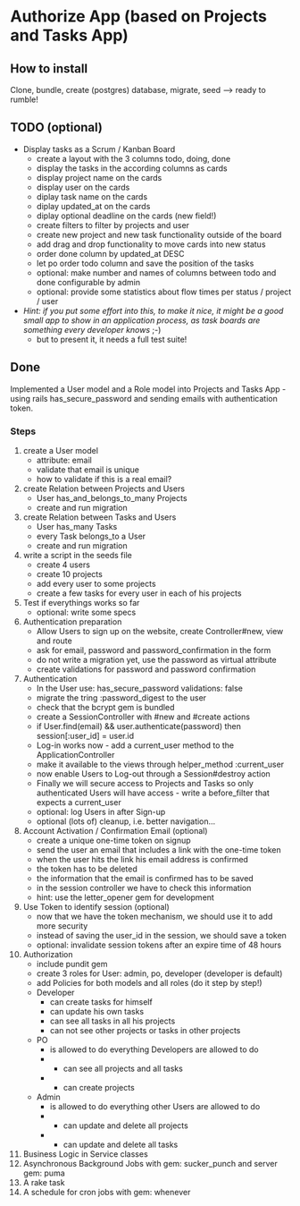 # Authorize App (based on Projects and Tasks App)

## How to install
Clone, bundle, create (postgres) database, migrate, seed --> ready to rumble!

##  TODO (optional)
* Display tasks as a Scrum / Kanban Board
    * create a layout with the 3 columns todo, doing, done
    * display the tasks in the according columns as cards
    * display project name on the cards
    * display user on the cards
    * diplay task name on the cards
    * diplay updated_at on the cards
    * diplay optional deadline on the cards (new field!)
    * create filters to filter by projects and user
    * create new project and new task functionality outside of the board
    * add drag and drop functionality to move cards into new status
    * order done column by updated_at DESC
    * let po order todo column and save the position of the tasks
    * optional: make number and names of columns between todo and done configurable by admin
    * optional: provide some statistics about flow times per status / project / user
* _Hint: if you put some effort into this, to make it nice, it might be a good small app to show in an application process, as task boards are something every developer knows_ ;-)
    * but to present it, it needs a full test suite!

## Done
Implemented a User model and a Role model into Projects and Tasks App -
using rails has_secure_password and sending emails with authentication token.

### Steps
1. create a User model
    * attribute: email
    * validate that email is unique
    * how to validate if this is a real email?
2. create Relation between Projects and Users
    * User has_and_belongs_to_many Projects
    * create and run migration
3. create Relation between Tasks and Users
    * User has_many Tasks
    * every Task belongs_to a User
    * create and run migration
4. write a script in the seeds file
    * create 4 users
    * create 10 projects
    * add every user to some projects
    * create a few tasks for every user in each of his projects
5. Test if everythings works so far
    * optional: write some specs
6. Authentication preparation
    * Allow Users to sign up on the website, create Controller#new, view and route
    * ask for email, password and password_confirmation in the form
    * do not write a migration yet, use the password as virtual attribute
    * create validations for password and password confirmation
7. Authentication
    * In the User use: has_secure_password validations: false
    * migrate the tring :password_digest to the user
    * check that the bcrypt gem is bundled
    * create a SessionController with #new and #create actions
    * if User.find(email) && user.authenticate(password) then session[:user_id] = user.id
    * Log-in works now - add a current_user method to the ApplicationController
    * make it available to the views through helper_method :current_user
    * now enable Users to Log-out through a Session#destroy action
    * Finally we will secure access to Projects and Tasks so only authenticated Users will have access - write a before_filter that expects a current_user
    * optional: log Users in after Sign-up
    * optional (lots of) cleanup, i.e. better navigation...
8. Account Activation / Confirmation Email (optional)
    * create a unique one-time token on signup
    * send the user an email that includes a link with the one-time token
    * when the user hits the link his email address is confirmed
    * the token has to be deleted
    * the information that the email is confirmed has to be saved
    * in the session controller we have to check this information
    * hint: use the letter_opener gem for development
9. Use Token to identify session (optional)
    * now that we have the token mechanism, we should use it to add more security
    * instead of saving the user_id in the session, we should save a token
    * optional: invalidate session tokens after an expire time of 48 hours
10. Authorization
    * include pundit gem
    * create 3 roles for User: admin, po, developer (developer is default)
    * add Policies for both models and all roles (do it step by step!)
    * Developer
        * can create tasks for himself
        * can update his own tasks
        * can see all tasks in all his projects
        * can not see other projects or tasks in other projects
    * PO
        * is allowed to do everything Developers are allowed to do
        * + can see all projects and all tasks
        * + can create projects
    * Admin
        * is allowed to do everything other Users are allowed to do
        * + can update and delete all projects
        * + can update and delete all tasks
11. Business Logic in Service classes
12. Asynchronous Background Jobs with gem: sucker_punch and server gem: puma
13. A rake task
14. A schedule for cron jobs with gem: whenever

